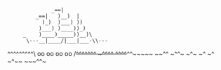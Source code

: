 
                  _==|
             _==|   )__)  |
               )_)  )___) ))
              )___) )____))_)
         _    )____)_____))__)\
          \---__|____/|___|___-\\---
  ^^^^^^^^^\   oo oo oo oo     /~~^^^^^^^
    ~^^^^ ~~~~^^~~~~^^~~^^~~~~~
      ~~^^      ~^^~     ~^~ ~^ ~^
           ~^~~        ~~~^^~
